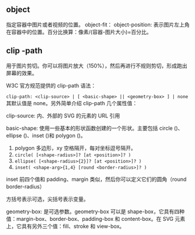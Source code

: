 ## object
指定容器中图片或者视频的位置。
object-fit：
object-position: 表示图片左上角在容器中的位置。百分比换算：像素/(容器-图片大小)=百分比。

## clip -path
用于图片剪切。你可以将图片放大（150%），然后再进行不规则剪切，形成跑出屏幕的效果。

W3C 官方规范提供的 clip-path 语法：

`clip-path: <clip-source> | [ <basic-shape> || <geometry-box> ] | none`
其默认值是 none。另外简单介绍 clip-path 几个属性值：

clip-source: 内、外部的 SVG 的<clipPath>元素的 URL 引用

basic-shape: 使用一些基本的形状函数创建的一个形状。主要包括 circle ()、ellipse ()、inset ()和 polygon ()。
1. polygon 多边形，xy 空格隔开，每对坐标逗号隔开。
2. `circle( [<shape-radius>]? [at <position>]? )`
3. `ellipse( [<shape-radius>{2}]? [at <position>]? )`
4. `inset( <shape-arg>{1,4} [round <border-radius>]? )`

inset 前四个值和 padding、margin 类似，然后你可以定义它们的圆角（round border-radius）

方括号表示可选，尖括号表示变量。

geometry-box: 是可选参数。geometry-box 可以是 shape-box，它具有四种值：margin-box、border-box、padding-box 和 content-box。在 SVG 元素上，它具有另外三个值：fill、stroke 和 view-box。